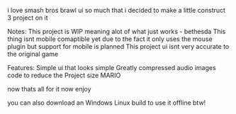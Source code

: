 i love smash bros brawl ui so much that i decided to make a little construct 3 project on it

Notes:
This project is WIP meaning alot of what just works - bethesda
This thing isnt mobile comaptible yet due to the fact it only uses the mouse plugin but support for mobile is planned
This project ui isnt very accurate to the original game

Features:
Simple ui that looks simple
Greatly compressed audio images code to reduce the Project size
MARIO

now thats all for it now enjoy

you can also download an Windows Linux build to use it offline btw!
